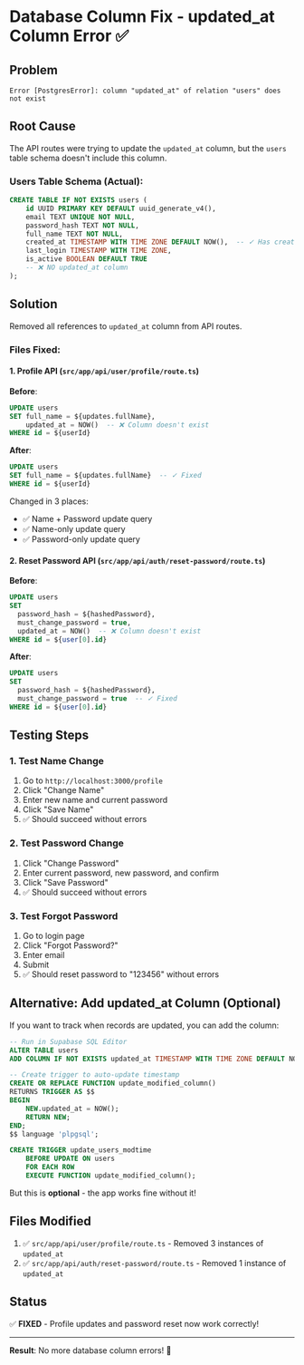 # Database Column Fix - updated_at Column Error ✅

## Problem
```
Error [PostgresError]: column "updated_at" of relation "users" does not exist
```

## Root Cause
The API routes were trying to update the `updated_at` column, but the `users` table schema doesn't include this column.

### Users Table Schema (Actual):
```sql
CREATE TABLE IF NOT EXISTS users (
    id UUID PRIMARY KEY DEFAULT uuid_generate_v4(),
    email TEXT UNIQUE NOT NULL,
    password_hash TEXT NOT NULL,
    full_name TEXT NOT NULL,
    created_at TIMESTAMP WITH TIME ZONE DEFAULT NOW(),  -- ✓ Has created_at
    last_login TIMESTAMP WITH TIME ZONE,
    is_active BOOLEAN DEFAULT TRUE
    -- ❌ NO updated_at column
);
```

## Solution
Removed all references to `updated_at` column from API routes.

### Files Fixed:

#### 1. **Profile API** (`src/app/api/user/profile/route.ts`)
**Before**:
```sql
UPDATE users 
SET full_name = ${updates.fullName}, 
    updated_at = NOW()  -- ❌ Column doesn't exist
WHERE id = ${userId}
```

**After**:
```sql
UPDATE users 
SET full_name = ${updates.fullName}  -- ✓ Fixed
WHERE id = ${userId}
```

Changed in 3 places:
- ✅ Name + Password update query
- ✅ Name-only update query  
- ✅ Password-only update query

#### 2. **Reset Password API** (`src/app/api/auth/reset-password/route.ts`)
**Before**:
```sql
UPDATE users 
SET 
  password_hash = ${hashedPassword},
  must_change_password = true,
  updated_at = NOW()  -- ❌ Column doesn't exist
WHERE id = ${user[0].id}
```

**After**:
```sql
UPDATE users 
SET 
  password_hash = ${hashedPassword},
  must_change_password = true  -- ✓ Fixed
WHERE id = ${user[0].id}
```

## Testing Steps

### 1. Test Name Change
1. Go to `http://localhost:3000/profile`
2. Click "Change Name"
3. Enter new name and current password
4. Click "Save Name"
5. ✅ Should succeed without errors

### 2. Test Password Change
1. Click "Change Password"
2. Enter current password, new password, and confirm
3. Click "Save Password"
4. ✅ Should succeed without errors

### 3. Test Forgot Password
1. Go to login page
2. Click "Forgot Password?"
3. Enter email
4. Submit
5. ✅ Should reset password to "123456" without errors

## Alternative: Add updated_at Column (Optional)

If you want to track when records are updated, you can add the column:

```sql
-- Run in Supabase SQL Editor
ALTER TABLE users 
ADD COLUMN IF NOT EXISTS updated_at TIMESTAMP WITH TIME ZONE DEFAULT NOW();

-- Create trigger to auto-update timestamp
CREATE OR REPLACE FUNCTION update_modified_column()
RETURNS TRIGGER AS $$
BEGIN
    NEW.updated_at = NOW();
    RETURN NEW;
END;
$$ language 'plpgsql';

CREATE TRIGGER update_users_modtime
    BEFORE UPDATE ON users
    FOR EACH ROW
    EXECUTE FUNCTION update_modified_column();
```

But this is **optional** - the app works fine without it!

## Files Modified
1. ✅ `src/app/api/user/profile/route.ts` - Removed 3 instances of `updated_at`
2. ✅ `src/app/api/auth/reset-password/route.ts` - Removed 1 instance of `updated_at`

## Status
✅ **FIXED** - Profile updates and password reset now work correctly!

---

**Result**: No more database column errors! 🎉

